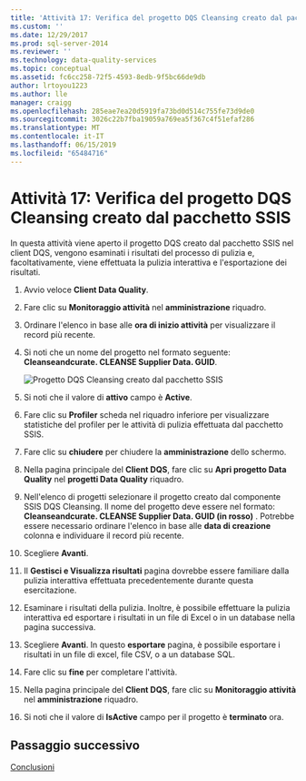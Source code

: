 ```yaml
---
title: 'Attività 17: Verifica del progetto DQS Cleansing creato dal pacchetto SSIS | Microsoft Docs'
ms.custom: ''
ms.date: 12/29/2017
ms.prod: sql-server-2014
ms.reviewer: ''
ms.technology: data-quality-services
ms.topic: conceptual
ms.assetid: fc6cc258-72f5-4593-8edb-9f5bc66de9db
author: lrtoyou1223
ms.author: lle
manager: craigg
ms.openlocfilehash: 285eae7ea20d5919fa73bd0d514c755fe73d9de0
ms.sourcegitcommit: 3026c22b7fba19059a769ea5f367c4f51efaf286
ms.translationtype: MT
ms.contentlocale: it-IT
ms.lasthandoff: 06/15/2019
ms.locfileid: "65484716"
---
```

# <a name="task-17-reviewing-dqs-cleansing-project-created-by-the-ssis-package"></a>Attività 17: Verifica del progetto DQS Cleansing creato dal pacchetto SSIS
  In questa attività viene aperto il progetto DQS creato dal pacchetto SSIS nel client DQS, vengono esaminati i risultati del processo di pulizia e, facoltativamente, viene effettuata la pulizia interattiva e l'esportazione dei risultati.  
  
1.  Avvio veloce **Client Data Quality**.  
  
2.  Fare clic su **Monitoraggio attività** nel **amministrazione** riquadro.  
  
3.  Ordinare l'elenco in base alle **ora di inizio attività** per visualizzare il record più recente.  
  
4.  Si noti che un nome del progetto nel formato seguente: **Cleanseandcurate. CLEANSE Supplier Data. GUID**.  
  
     ![Progetto DQS Cleansing creato dal pacchetto SSIS](../../2014/tutorials/media/et-reviewingdqscpcreatedbythessispackage.jpg "progetto DQS Cleansing creato dal pacchetto SSIS")  
  
5.  Si noti che il valore di **attivo** campo è **Active**.  
  
6.  Fare clic su **Profiler** scheda nel riquadro inferiore per visualizzare statistiche del profiler per le attività di pulizia effettuata dal pacchetto SSIS.  
  
7.  Fare clic su **chiudere** per chiudere la **amministrazione** dello schermo.  
  
8.  Nella pagina principale del **Client DQS**, fare clic su **Apri progetto Data Quality** nel **progetti Data Quality** riquadro.  
  
9. Nell'elenco di progetti selezionare il progetto creato dal componente SSIS DQS Cleansing. Il nome del progetto deve essere nel formato:  **Cleanseandcurate. CLEANSE Supplier Data. GUID (in rosso)** . Potrebbe essere necessario ordinare l'elenco in base alle **data di creazione** colonna e individuare il record più recente.  
  
10. Scegliere **Avanti**.  
  
11. Il **Gestisci e Visualizza risultati** pagina dovrebbe essere familiare dalla pulizia interattiva effettuata precedentemente durante questa esercitazione.  
  
12. Esaminare i risultati della pulizia. Inoltre, è possibile effettuare la pulizia interattiva ed esportare i risultati in un file di Excel o in un database nella pagina successiva.  
  
13. Scegliere **Avanti**. In questo **esportare** pagina, è possibile esportare i risultati in un file di excel, file CSV, o a un database SQL.  
  
14. Fare clic su **fine** per completare l'attività.  
  
15. Nella pagina principale del **Client DQS**, fare clic su **Monitoraggio attività** nel **amministrazione** riquadro.  
  
16. Si noti che il valore di **IsActive** campo per il progetto è **terminato** ora.  
  
## <a name="next-step"></a>Passaggio successivo  
 [Conclusioni](../../2014/tutorials/conclusion.md)  
  
  
